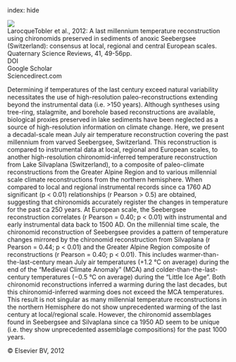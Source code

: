 index: hide

<div class="Citation">
    <div class="Citation-thumb CitationThumb-linked"  data-href="https://doi.org/10.1016/j.quascirev.2012.03.010">
      <img src="https://static.claimspace.cloud/climate-study-static/refs/thumbs/5/LarocqueTobler_et_al_2012-thumb.png" />
    </div>

  <div class="Citation-body">
    <div class="Citation-text">LarocqueTobler et al., 2012: A last millennium temperature reconstruction using chironomids preserved in sediments of anoxic Seebergsee (Switzerland): consensus at local, regional and central European scales. <span class="Article-journal">Quaternary Science Reviews, </span><span class="Article-volume">41, </span>49-56pp.</div>
    <div class="Citation-links">
      <div class="CitationLink" data-href="https://doi.org/10.1016/j.quascirev.2012.03.010">
        <div class="CitationLink-icon CitationLink-Doi"></div>
        <div class="CitationLink-text">DOI</div>
      </div>
      <div class="CitationLink" data-href="https://scholar.google.com/scholar?q=10.1016/j.quascirev.2012.03.010">
        <div class="CitationLink-icon CitationLink-Scholar"></div>
        <div class="CitationLink-text">Google Scholar</div>
      </div>
      <div class="CitationLink" data-href="http://www.sciencedirect.com/science/article/pii/S0277379112001230">
        <div class="CitationLink-icon CitationLink-Publisher"></div>
        <div class="CitationLink-text">Sciencedirect.com</div>
      </div>
    </div>
  </div>
</div>

Determining if temperatures of the last century exceed natural variability necessitates the use of high-resolution paleo-reconstructions extending beyond the instrumental data (i.e. >150 years). Although syntheses using tree-ring, stalagmite, and borehole based reconstructions are available, biological proxies preserved in lake sediments have been neglected as a source of high-resolution information on climate change. Here, we present a decadal-scale mean July air temperature reconstruction covering the past millennium from varved Seebergsee, Switzerland. This reconstruction is compared to instrumental data at local, regional and European scales, to another high-resolution chironomid-inferred temperature reconstruction from Lake Silvaplana (Switzerland), to a composite of paleo-climate reconstructions from the Greater Alpine Region and to various millennial scale climate reconstructions from the northern hemisphere. When compared to local and regional instrumental records since ca 1760 AD significant (p < 0.01) relationships (r                      Pearson > 0.5) are obtained, suggesting that chironomids accurately register the changes in temperature for the past ca 250 years. At European scale, the Seebergsee reconstruction correlates (r                      Pearson = 0.40; p < 0.01) with instrumental and early instrumental data back to 1500 AD. On the millennial time scale, the chironomid reconstruction of Seebergsee provides a pattern of temperature changes mirrored by the chironomid reconstruction from Silvaplana (r                      Pearson = 0.44; p < 0.01) and the Greater Alpine Region composite of reconstructions (r                      Pearson = 0.40; p < 0.01). This includes warmer-than-the-last-century mean July air temperatures (+1.2 °C on average) during the end of the “Medieval Climate Anomaly” (MCA) and colder-than-the-last-century temperatures (−0.5 °C on average) during the “Little Ice Age”. Both chironomid reconstructions inferred a warming during the last decades, but this chironomid-inferred warming does not exceed the MCA temperatures. This result is not singular as many millennial temperature reconstructions in the northern Hemisphere do not show unprecedented warming of the last century at local/regional scale. However, the chironomid assemblages found in Seebergsee and Silvaplana since ca 1950 AD seem to be unique (i.e. they show unprecedented assemblage compositions) for the past 1000 years.

<div class="Citation-copy">
&copy; Elsevier BV, 2012
</div>